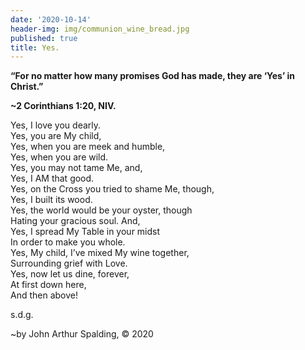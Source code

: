 ```yaml
---
date: '2020-10-14'
header-img: img/communion_wine_bread.jpg
published: true
title: Yes.
---
```



**“For no matter how many promises God has made, they are ‘Yes’ in Christ.”**
  
**~2 Corinthians 1:20, NIV.**  
  
  
Yes, I love you dearly.  
Yes, you are My child,  
Yes, when you are meek and humble,  
Yes, when you are wild.  
Yes, you may not tame Me, and,  
Yes, I AM that good.  
Yes, on the Cross you tried to shame Me, though,  
Yes, I built its wood.  
Yes, the world would be your oyster, though  
Hating your gracious soul. And,  
Yes, I spread My Table in your midst  
In order to make you whole.  
Yes, My child, I’ve mixed My wine together,  
Surrounding grief with Love.  
Yes, now let us dine, forever,  
At first down here,  
And then above!  
  
s.d.g.  
  
~by John Arthur Spalding, © 2020
